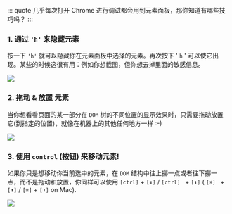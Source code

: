 ::: quote
几乎每次打开 Chrome 进行调试都会用到元素面板，那你知道有哪些技巧吗？
:::

### 1. 通过 `'h'` 来隐藏元素

按一下 `'h'` 就可以隐藏你在元素面板中选择的元素。再次按下 ' `h` ' 可以使它出现。某些的时候这很有用：例如你想截图，但你想去掉里面的敏感信息。

![](https://wingman-1300536089.cos.ap-shanghai.myqcloud.com/chrome/C05/element-h.gif)

### 2. 拖动 & 放置 元素

当你想看看页面的某一部分在 `DOM` 树的不同位置的显示效果时，只需要拖动放置它(到指定的位置)，就像在机器上的其他任何地方一样 :-)

![](https://wingman-1300536089.cos.ap-shanghai.myqcloud.com/chrome/C05/element-drop.gif)

### 3. 使用 `control` (按钮) 来移动元素!

如果你只是想移动你当前选中的元素，在 `DOM` 结构中往上挪一点或者往下挪一点，而不是拖动和放置，你同样可以使用 `[ctrl]` + `[⬆]` / `[ctrl] ` + `[⬇]` ( `[⌘] ` + `[⬆]` / `[⌘]` + `[⬇]` on Mac).

![](https://wingman-1300536089.cos.ap-shanghai.myqcloud.com/chrome/C05/element-move.gif)

